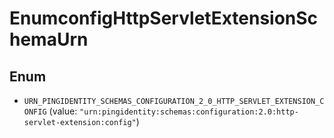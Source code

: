 

# EnumconfigHttpServletExtensionSchemaUrn

## Enum


* `URN_PINGIDENTITY_SCHEMAS_CONFIGURATION_2_0_HTTP_SERVLET_EXTENSION_CONFIG` (value: `"urn:pingidentity:schemas:configuration:2.0:http-servlet-extension:config"`)



